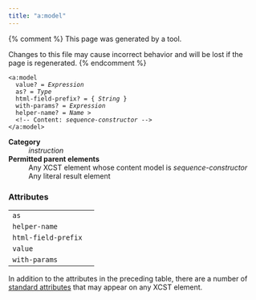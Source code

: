 ```yaml
---
title: "a:model"
---
```


{% comment %}
This page was generated by a tool.

Changes to this file may cause incorrect behavior and will be lost if
the page is regenerated.
{% endcomment %}

<div class="language-xml highlighter-rouge"><pre class="highlight element-syntax"><code><span class="nt">&lt;a:model</span>
  <span>value</span>? = <i title="Expression">Expression</i>
  <span>as</span>? = <i>Type</i>
  <span>html-field-prefix</span>? = { <i>String</i> }
  <span>with-params</span>? = <i title="Expression">Expression</i>
  <span>helper-name</span>? = <i>Name</i> &gt;
  &lt;!-- Content: <i>sequence-constructor</i> --&gt;
<span class="nt">&lt;/a:model&gt;</span></code></pre></div>
<dl>
   <dt><b>Category</b></dt>
   <dd><i>instruction</i></dd>
   <dt><b>Permitted parent elements</b></dt>
   <dd>Any XCST element whose content model is <i>sequence-constructor</i></dd>
   <dd>Any literal result element</dd>
</dl>
<h3>Attributes</h3>
<div class="table-responsive">
   <table>
      <tr>
         <td><code>as</code></td>
         <td></td>
      </tr>
      <tr>
         <td><code>helper-name</code></td>
         <td></td>
      </tr>
      <tr>
         <td><code>html-field-prefix</code></td>
         <td></td>
      </tr>
      <tr>
         <td><code>value</code></td>
         <td></td>
      </tr>
      <tr>
         <td><code>with-params</code></td>
         <td></td>
      </tr>
   </table>
</div>
<p>
   In addition to the attributes in the preceding table, there are a number of <a href="../c/standard-attributes.html">standard attributes</a> that may appear on any XCST element.
   
</p>